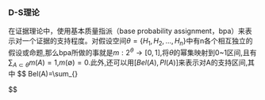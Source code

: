### D-S理论  
在证据理论中，使用基本质量指派（base probability assignment，bpa）来表示对一个证据的支持程度。对假设空间$\theta=\{H_1,H_2,\ldots,H_n\}$中有n各个相互独立的假设或命题,那么bpa所做的事就是$m:2^\theta\rightarrow[0,1]$,将$\theta$的幂集映射到0~1区间,且有$\sum_{A\subset\theta}m(A) = 1$,$m(\emptyset)=0$.此外,还可以用$[Bel(A),Pl(A)]$来表示对A的支持区间,其中
$$
Bel(A)=\sum_{}


$$
